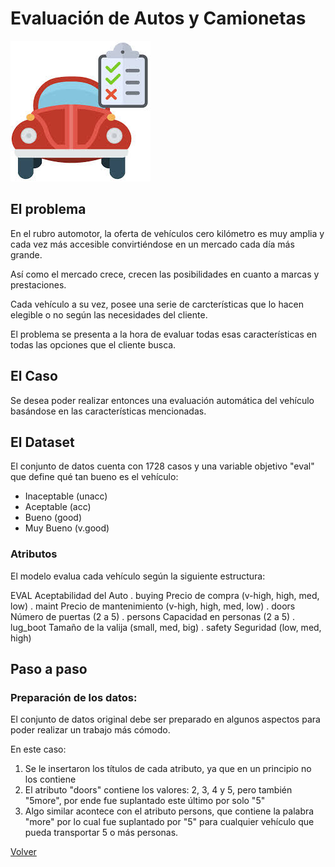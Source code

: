 # Evaluación de Autos y Camionetas

![](./images/check.jpeg)

## El problema

En el rubro automotor, la oferta de vehículos cero kilómetro es muy amplia y cada vez más accesible convirtiéndose en un mercado cada día más grande.

Así como el mercado crece, crecen las posibilidades en cuanto a marcas y prestaciones.

Cada vehículo a su vez, posee una serie de carcterísticas que lo hacen elegible o no según las necesidades del cliente.

El problema se presenta a la hora de evaluar todas esas características en todas las opciones que el cliente busca.

## El Caso

Se desea poder realizar entonces una evaluación automática del vehículo basándose en las características mencionadas.

## El Dataset

El conjunto de datos cuenta con 1728 casos y una variable objetivo "eval" que define qué tan bueno es el vehículo:
- Inaceptable (unacc)
- Aceptable (acc)
- Bueno (good)
- Muy Bueno (v.good)

### Atributos

El modelo evalua cada vehículo según la siguiente estructura:

   EVAL                   Aceptabilidad del Auto
   . buying               Precio de compra (v-high, high, med, low)
   . maint                Precio de mantenimiento (v-high, high, med, low)
   . doors                Número de puertas (2 a 5)
   . persons              Capacidad en personas (2 a 5)
   . lug_boot             Tamaño de la valija (small, med, big)
   . safety               Seguridad (low, med, high)

## Paso a paso

### Preparación de los datos:

El conjunto de datos original debe ser preparado en algunos aspectos para poder realizar un trabajo más cómodo.

En este caso:

1) Se le insertaron los títulos de cada atributo, ya que en un principio no los contiene
2) El atributo "doors" contiene los valores: 2, 3, 4 y 5, pero también "5more", por ende fue suplantado este último por solo "5"
3) Algo similar acontece con el atributo persons, que contiene la palabra "more" por lo cual fue suplantado por "5" para cualquier vehículo que pueda transportar 5 o más personas.




[Volver](./../README.md)
